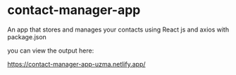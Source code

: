# contact-manager-app
An app that stores and manages your contacts using React js and axios with package.json

you can view the output here:

https://contact-manager-app-uzma.netlify.app/
